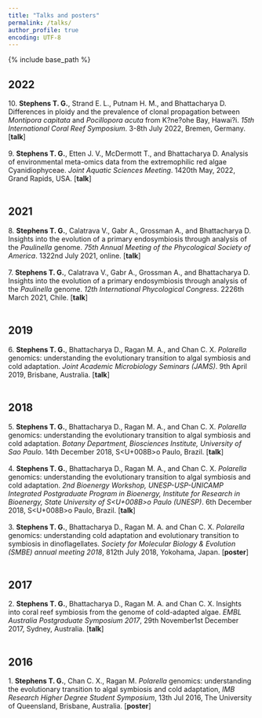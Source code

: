 ```yaml
---
title: "Talks and posters"
permalink: /talks/
author_profile: true
encoding: UTF-8
---
```


{% include base_path %}

<style>
ul {
  list-style-type: none;
}
</style>

## 2022

10\. **Stephens T. G.**, Strand E. L., Putnam H. M., and Bhattacharya D. Differences in ploidy and the prevalence of clonal propagation between *Montipora capitata* and *Pocillopora acuta* from K?ne?ohe Bay, Hawai?i. *15th International Coral Reef Symposium*. 3-8th July 2022, Bremen, Germany. [**talk**]
<br/><br/>
9\. **Stephens T. G.**, Etten J. V., McDermott T., and Bhattacharya D. Analysis of environmental meta-omics data from the extremophilic red algae Cyanidiophyceae. *Joint Aquatic Sciences Meeting*. 14<d0>20th May, 2022, Grand Rapids, USA. [**talk**]
<br/><br/>
## 2021

8\. **Stephens T. G.**, Calatrava V., Gabr A., Grossman A., and Bhattacharya D. Insights into the evolution of a primary endosymbiosis through analysis of the *Paulinella* genome. *75th Annual Meeting of the Phycological Society of America*. 13<d0>22nd July 2021, online. [**talk**]
<br/><br/>
7\. **Stephens T. G.**, Calatrava V., Gabr A., Grossman A., and Bhattacharya D. Insights into the evolution of a primary endosymbiosis through analysis of the *Paulinella* genome. *12th International Phycological Congress*. 22<d0>26th March 2021, Chile. [**talk**]
<br/><br/>
## 2019

6\. **Stephens T. G.**, Bhattacharya D., Ragan M. A., and Chan C. X. *Polarella* genomics: understanding the evolutionary transition to algal symbiosis and cold adaptation. *Joint Academic Microbiology Seminars (JAMS)*. 9th April 2019, Brisbane, Australia. [**talk**]
<br/><br/>
## 2018

5\. **Stephens T. G.**, Bhattacharya D., Ragan M. A., and Chan C. X. *Polarella* genomics: understanding the evolutionary transition to algal symbiosis and cold adaptation. *Botany Department, Biosciences Institute, University of Sao Paulo*. 14th December 2018, S<U+008B>o Paulo, Brazil. [**talk**]
<br/><br/>
4\. **Stephens T. G.**, Bhattacharya D., Ragan M. A., and Chan C. X. *Polarella* genomics: understanding the evolutionary transition to algal symbiosis and cold adaptation. *2nd Bioenergy Workshop, UNESP-USP-UNICAMP Integrated Postgraduate Program in Bioenergy, Institute for Research in Bioenergy, State University of S<U+008B>o Paulo (UNESP)*. 6th December 2018, S<U+008B>o Paulo, Brazil. [**talk**]
<br/><br/>
3\. **Stephens T. G.**, Bhattacharya D., Ragan M. A. and Chan C. X. *Polarella* genomics: understanding cold adaptation and evolutionary transition to symbiosis in dinoflagellates. *Society for Molecular Biology & Evolution (SMBE) annual meeting 2018*, 8<d0>12th July 2018, Yokohama, Japan. [**poster**]
<br/><br/>
## 2017

2\. **Stephens T. G.**, Bhattacharya D., Ragan M. A. and Chan C. X. Insights into coral reef symbiosis from the genome of cold-adapted algae. *EMBL Australia Postgraduate Symposium 2017*, 29th November<d0>1st December 2017, Sydney, Australia. [**talk**]
<br/><br/>
## 2016

1\. **Stephens T. G.**, Chan C. X., Ragan M. *Polarella* genomics: understanding the evolutionary transition to algal symbiosis and cold adaptation, *IMB Research Higher Degree Student Symposium*, 13th Jul 2016, The University of Queensland, Brisbane, Australia. [**poster**]
<br/><br/>

